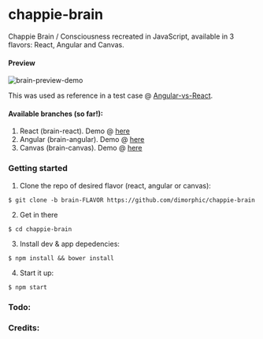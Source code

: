 # chappie-brain
Chappie Brain / Consciousness recreated in JavaScript, available in 3 flavors: React, Angular and Canvas.

#### Preview

![brain-preview-demo](http://i.imgur.com/U0zdZkh.jpg)

This was used as reference in a test case @ [Angular-vs-React](http://bit.ly/angular-vs-react).

#### Available branches (so far!):

1. React (brain-react). Demo @ [here](https://dimorphic.github.io/chappie-brain/react/)
2. Angular (brain-angular). Demo @ [here](https://dimorphic.github.io/chappie-brain/angular/)
3. Canvas (brain-canvas). Demo @ [here](https://dimorphic.github.io/chappie-brain/canvas/)

### Getting started

1. Clone the repo of desired flavor (react, angular or canvas):
  
  `$ git clone -b brain-FLAVOR https://github.com/dimorphic/chappie-brain`

2. Get in there

  `$ cd chappie-brain`
  
3. Install dev & app depedencies:

  `$ npm install && bower install`
  
4. Start it up:

  `$ npm start`

### Todo:

### Credits:
